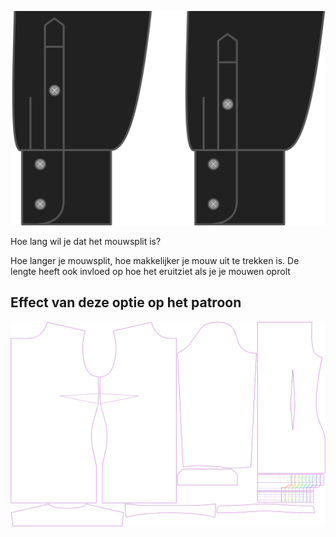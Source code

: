 ![Lengte mouwsplit](sleeveplacketlength.svg)

Hoe lang wil je dat het mouwsplit is?

<Note>

Hoe langer je mouwsplit, hoe makkelijker je mouw uit te trekken is. 
De lengte heeft ook invloed op hoe het eruitziet als je je mouwen oprolt

</Note>

## Effect van deze optie op het patroon
![Deze afbeelding toont het effect van deze optie door meerdere varianten die een andere waarde hebben voor deze optie te vervangen](simone_sleeveplacketlength_sample.svg "Effect van deze optie op het patroon")